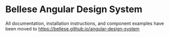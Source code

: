 # Bellese Angular Design System

All documentation, installation instructions, and component examples have been moved to https://bellese.github.io/angular-design-system